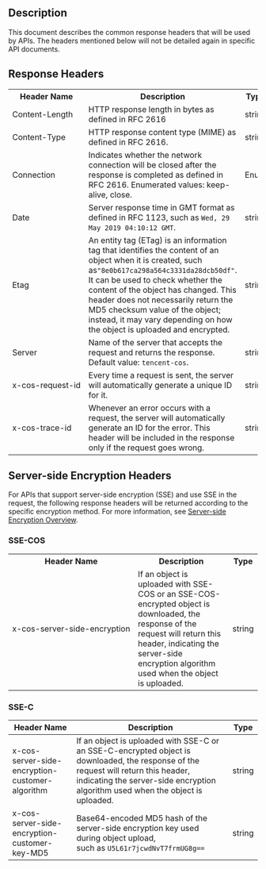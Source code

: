 ## Description

This document describes the common response headers that will be used by APIs. The headers mentioned below will not be detailed again in specific API documents.

## Response Headers

<table>
   <tr>
      <th>Header Name</th>
      <th>Description</th>
      <th>Type</th>
   </tr>
   <tr>
      <td nowrap="nowrap">Content-Length</td>
      <td>HTTP response length in bytes as defined in RFC 2616</td>
      <td>string</td>
   </tr>
   <tr>
      <td>Content-Type</td>
      <td>HTTP response content type (MIME) as defined in RFC 2616.</td>
      <td>string</td>
   </tr>
   <tr>
      <td>Connection</td>
      <td>Indicates whether the network connection will be closed after the response is completed as defined in RFC 2616. Enumerated values: keep-alive, close. </td>
      <td>Enum</td>
   </tr>
   <tr>
      <td>Date</td>
			<td>Server response time in GMT format as defined in RFC 1123, such as <code>Wed, 29 May 2019 04:10:12 GMT</code>. </td>
      <td>string</td>
   </tr>
   <tr>
      <td>Etag</td>
      <td>An entity tag (ETag) is an information tag that identifies the content of an object when it is created, such as<code>"8e0b617ca298a564c3331da28dcb50df"</code>. It can be used to check whether the content of the object has changed. This header does not necessarily return the MD5 checksum value of the object; instead, it may vary depending on how the object is uploaded and encrypted. </td>
      <td>string</td>
   </tr>
   <tr>
      <td>Server</td>
			<td>Name of the server that accepts the request and returns the response. Default value: <code>tencent-cos</code>. </td>
      <td>string</td>
   </tr>
   <tr>
      <td nowrap="nowrap">x-cos-request-id</td>
      <td>Every time a request is sent, the server will automatically generate a unique ID for it.</td>
      <td>string</td>
   </tr>
   <tr>
      <td>x-cos-trace-id</td>
      <td>Whenever an error occurs with a request, the server will automatically generate an ID for the error. This header will be included in the response only if the request goes wrong. </td>
      <td>string</td>
   </tr>
</table>


## Server-side Encryption Headers

For APIs that support server-side encryption (SSE) and use SSE in the request, the following response headers will be returned according to the specific encryption method. For more information, see [Server-side Encryption Overview](https://intl.cloud.tencent.com/document/product/436/18145).

### SSE-COS

<table>
   <tr>
      <th>Header Name</th>
      <th>Description</th>
      <th>Type</th>
   </tr>
   <tr>
      <td nowrap="nowrap">x-cos-server-side-encryption</td>
      <td>If an object is uploaded with SSE-COS or an SSE-COS-encrypted object is downloaded, the response of the request will return this header, indicating the server-side encryption algorithm used when the object is uploaded. </td>
      <td>string</td>
   </tr>
</table>

### SSE-C

| Header Name | Description | Type  |
| ------------------ | ---------------------------------------- | ------ |
| x-cos-server-side-encryption-customer-algorithm | If an object is uploaded with SSE-C or an SSE-C-encrypted object is downloaded, the response of the request will return this header, indicating the server-side encryption algorithm used when the object is uploaded. | string |
| x-cos-server-side-encryption-customer-key-MD5   | Base64-encoded MD5 hash of the server-side encryption key used during object upload, <br>such as `U5L61r7jcwdNvT7frmUG8g==` | string |
